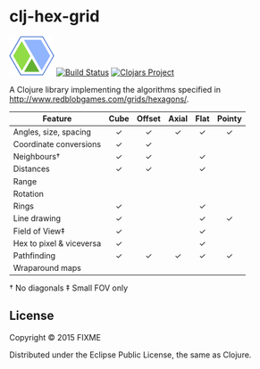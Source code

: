 # clj-hex-grid

![clj-hex-grid](https://raw.githubusercontent.com/polymeris/clj-hex-grid/master/resources/clj-hex-grid.png)
[![Build Status](https://snap-ci.com/andeemarks/clj-hex-grid/branch/master/build_image)](https://snap-ci.com/andeemarks/clj-hex-grid/branch/master)
[![Clojars Project](https://img.shields.io/clojars/v/clj-hex-grid.svg)](https://clojars.org/clj-hex-grid)

A Clojure library implementing the algorithms specified in http://www.redblobgames.com/grids/hexagons/.

| Feature                   | Cube | Offset | Axial | Flat | Pointy |
| ------------------------- |:----:|:------:|:-----:|:----:|:------:|
| Angles, size, spacing     | ✓    | ✓      | ✓     | ✓    | ✓      |
| Coordinate conversions    | ✓    | ✓      |       |      |        |
| Neighbours†               | ✓    | ✓      |       | ✓    |        |
| Distances                 | ✓    | ✓      |       | ✓    |        |
| Range                     |      |        |       |      |        |
| Rotation                  |      |        |       |      |        |
| Rings                     | ✓    |        |       | ✓    |        |
| Line drawing              | ✓    |        |       | ✓    | ✓      |
| Field of View‡            | ✓    |        |       | ✓    |        |
| Hex to pixel & viceversa  | ✓    |        |       | ✓    |        |
| Pathfinding               | ✓    | ✓      | ✓     | ✓    | ✓      |
| Wraparound maps           |      |        |       |      |        |

† No diagonals
‡ Small FOV only

## License

Copyright © 2015 FIXME

Distributed under the Eclipse Public License, the same as Clojure.
